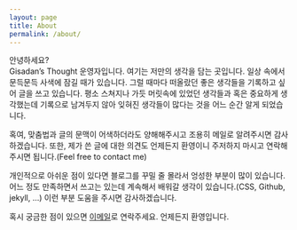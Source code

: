 ```yaml
---
layout: page
title: About
permalink: /about/
---
```


안녕하세요?  
Gisadan’s Thought 운영자입니다. 여기는 저만의 생각을 담는 곳입니다. 일상 속에서 문득문득 사색에 잠길 때가 있습니다. 그럴 때마다 떠올랐던 좋은 생각들을 기록하고 싶어 글을 쓰고 있습니다. 평소 스쳐지나 가듯 머릿속에 있었던 생각들과 혹은 중요하게 생각했는데 기록으로 남겨두지 않아 잊혀진 생각들이 많다는 것을 어느 순간 알게 되었습니다.  

혹여, 맞춤법과 글의 문맥이 어색하더라도 양해해주시고 조용히 메일로 알려주시면 감사하겠습니다. 또한, 제가 쓴 글에 대한 의견도 언제든지 환영이니 주저하지 마시고 연락해 주시면 됩니다.(Feel free to contact me)

개인적으로 아쉬운 점이 있다면 블로그를 꾸밀 줄 몰라서 엉성한 부분이 많이 있습니다. 어느 정도 만족하면서 쓰고는 있는데 계속해서 배워갈 생각이 있습니다.(CSS, Github, jekyll, ...) 이런 부분 도움을 주시면 감사하겠습니다.

혹시 궁금한 점이 있으면 <a href="mailto:hyunsoo56@naver.com">이메일</a>로 연락주세요. 언제든지 환영입니다. 